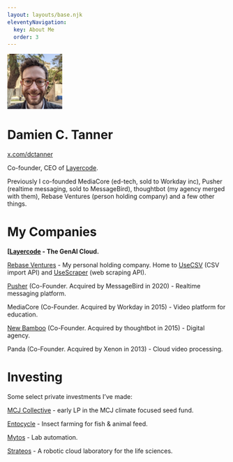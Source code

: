 ```yaml
---
layout: layouts/base.njk
eleventyNavigation:
  key: About Me
  order: 3
---
```


<img src="/img/damien-square-small.jpeg" alt="Me" width="25%">

# Damien C. Tanner

[x.com/dctanner](https://x.com/dctanner)

Co-founder, CEO of [Layercode](https://layercode.com).

Previously I co-founded MediaCore (ed-tech, sold to Workday inc), Pusher (realtime messaging, sold to MessageBird), thoughtbot (my agency merged with them), Rebase Ventures (person holding company) and a few other things.

# My Companies

**[[Layercode](https://layercode.com) - The GenAI Cloud.**

[Rebase Ventures](http://rebase.ventures) - My personal holding company. Home to [UseCSV](https://UseCSV.com) (CSV import API) and [UseScraper](https://usescraper.com) (web scraping API).

[Pusher](http://pusher.com) (Co-Founder. Acquired by MessageBird in 2020) - Realtime messaging platform.

MediaCore (Co-Founder. Acquired by Workday in 2015) - Video platform for education.

[New Bamboo](http://thoughtbot.com) (Co-Founder. Acquired by thoughtbot in 2015) - Digital agency.

Panda (Co-Founder. Acquired by Xenon in 2013) - Cloud video processing.

# Investing

Some select private investments I’ve made:

[MCJ Collective](https://angel.co/v/back/mcj-collective) - early LP in the MCJ climate focused seed fund.

[Entocycle](https://www.entocycle.com) - Insect farming for fish & animal feed.

[Mytos](https://www.mytos.bio) - Lab automation.

[Strateos](https://strateos.com) - A robotic cloud laboratory for the life sciences.

